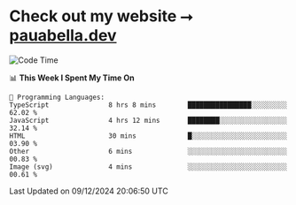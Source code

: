 # Check out my website ⭢ [pauabella.dev](https://pauabella.dev)

<!--START_SECTION:waka-->
![Code Time](http://img.shields.io/badge/Code%20Time-3%2C952%20hrs%207%20mins-blue)

📊 **This Week I Spent My Time On** 

```text
💬 Programming Languages: 
TypeScript               8 hrs 8 mins        ████████████████░░░░░░░░░   62.02 % 
JavaScript               4 hrs 12 mins       ████████░░░░░░░░░░░░░░░░░   32.14 % 
HTML                     30 mins             █░░░░░░░░░░░░░░░░░░░░░░░░   03.90 % 
Other                    6 mins              ░░░░░░░░░░░░░░░░░░░░░░░░░   00.83 % 
Image (svg)              4 mins              ░░░░░░░░░░░░░░░░░░░░░░░░░   00.61 % 
```


 Last Updated on 09/12/2024 20:06:50 UTC
<!--END_SECTION:waka-->
